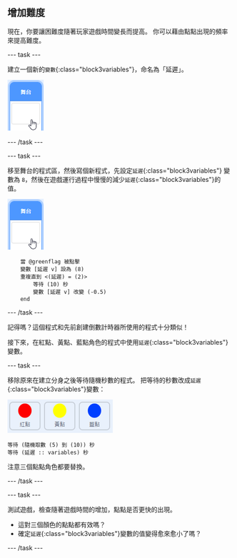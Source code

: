 ## 增加難度

現在，你要讓困難度隨著玩家遊戲時間變長而提高。 你可以藉由點點出現的頻率來提高難度。

--- task ---

建立一個新的`變數`{:class="block3variables"}，命名為「延遲」。

![舞台角色](images/stage-sprite.png)

--- /task ---

--- task ---

移至舞台的程式區，然後寫個新程式，先設定`延遲`{:class="block3variables"} 變數為 `8`，然後在遊戲運行過程中慢慢的減少`延遲`{:class="block3variables"}的值。

![舞台角色](images/stage-sprite.png)

```blocks3
    當 @greenflag 被點擊
    變數 [延遲 v] 設為 (8)
    重複直到 <(延遲) = (2)>
        等待 (10) 秒
        變數 [延遲 v] 改變 (-0.5)
    end
```

--- /task ---

記得嗎？這個程式和先前創建倒數計時器所使用的程式十分類似！

接下來，在紅點、黃點、藍點角色的程式中使用`延遲`{:class="block3variables"}變數。

--- task ---

移除原來在建立分身之後等待隨機秒數的程式。 把等待的秒數改成`延遲`{:class="block3variables"}變數：

![截圖](images/all-dots.png)

```blocks3
等待 (隨機取數 (5) 到 (10)) 秒
等待 (延遲 :: variables) 秒
```

注意三個點點角色都要替換。

--- /task ---

--- task ---

測試遊戲，檢查隨著遊戲時間的增加，點點是否更快的出現。

+ 這對三個顏色的點點都有效嗎？
+ 確定`延遲`{:class="block3variables"}變數的值變得愈來愈小了嗎？

--- /task ---